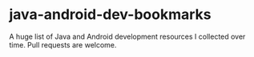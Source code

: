 java-android-dev-bookmarks
==========================

A huge list of Java and Android development resources I collected over time. Pull requests are welcome.
